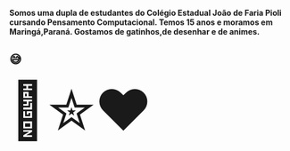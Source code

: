 <b>Somos uma dupla de estudantes do Colégio Estadual João de Faria Pioli cursando Pensamento Computacional.
Temos 15 anos e moramos em Maringá,Paraná.
Gostamos de gatinhos,de desenhar e de animes.</b>
<h2>&#128517;</h2><span style='font-size:100px;'>&#128150;</span>
<span style='font-size:100px;'>&#10030;</span><span style='font-size:100px;'>&#10084;</span>
